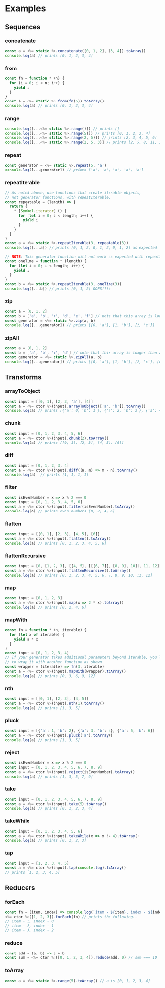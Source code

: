# Examples

## Sequences

### concatenate

```javascript
const a = <%= static %>.concatenate([0, 1, 2], [3, 4]).toArray()
console.log(a) // prints [0, 1, 2, 3, 4]
```

### from

```javascript
const fn = function * (n) {
  for (i = 0; i < n; i++) {
    yield i
  }
}
const a = <%= static %>.from(fn(5)).toArray()
console.log(a) // prints [0, 1, 2, 3, 4]
```

### range

```javascript
console.log([...<%= static %>.range()]) // prints []
console.log([...<%= static %>.range(5)]) // prints [0, 1, 2, 3, 4]
console.log([...<%= static %>.range(2, 5)]) // prints [2, 3, 4, 5, 6]
console.log([...<%= static %>.range(2, 5, 3)] // prints [2, 5, 8, 11, 14]
```

### repeat

```javascript
const generator = <%= static %>.repeat(5, 'a')
console.log([...generator]) // prints ['a', 'a', 'a', 'a', 'a']
```

### repeatIterable

```javascript
// As noted above, use functions that create iterable objects,
// not generator functions, with repeatIterable.
const repeatable = (length) => {
  return {
    * [Symbol.iterator] () {
      for (let i = 0; i < length; i++) {
        yield i
      }
    }
  }
}
const a = <%= static %>.repeatIterable(3, repeatable(3))
console.log([...a]) // prints [0, 1, 2, 0, 1, 2, 0, 1, 2] as expected

// NOTE: This generator function will not work as expected with repeatIterable.
const oneTime = function * (length) {
  for (let i = 0; i < length; i++) {
    yield i
  }
}
const b = <%= static %>.repeatIterable(3, oneTime(3))
console.log([...b]) // prints [0, 1, 2] OOPS!!!!
```

### zip

```javascript
const a = [0, 1, 2]
const b = ['a', 'b', 'c', 'd', 'e', 'f'] // note that this array is longer than a
const generator = <%= static %>.zip(a, b)
console.log([...generator]) // prints [[0, 'a'], [1, 'b'], [2, 'c']]
```

### zipAll

```javascript
const a = [0, 1, 2]
const b = ['a', 'b', 'c', 'd'] // note that this array is longer than a
const generator = <%= static %>.zipAll(a, b)
console.log([...generator]) // prints [[0, 'a'], [1, 'b'], [2, 'c'], [undefined, 'd']]
```

## Transforms

### arrayToObject

```javascript
const input = [[0, 1], [2, 3, 'a'], [4]]
const a = <%= ctor %>(input).arrayToObject(['a', 'b']).toArray()
console.log(a) // prints [{'a': 0, 'b': 1 }, {'a': 2, 'b': 3 }, {'a': 4, 'b': undefined }]
```

### chunk

```javascript
const input = [0, 1, 2, 3, 4, 5, 6]
const a = <%= ctor %>(input).chunk(2).toArray()
console.log(a) // prints [[0, 1], [2, 3], [4, 5], [6]]
```

### diff

```javascript
const input = [0, 1, 2, 3, 4]
const a = <%= ctor %>(input).diff((n, m) => m - n).toArray()
console.log(a)  // prints [1, 1, 1, 1]
```

### filter

```javascript
const isEvenNumber = x => x % 2 === 0
const input = [0, 1, 2, 3, 4, 5, 6]
const a = <%= ctor %>(input).filter(isEvenNumber).toArray()
console.log(a) // prints even numbers [0, 2, 4, 6]
```

### flatten

```javascript
const input = [[0, 1], [2, 3], [4, 5], [6]]
const a = <%= ctor %>(input).flatten().toArray()
console.log(a) // prints [0, 1, 2, 3, 4, 5, 6]
```

### flattenRecursive

```javascript
const input = [0, [1, 2, 3], [[4, 5], [[[6, 7]], [8, 9], 10]], 11, 12]
const a = <%= ctor %>(input).flattenRecursive().toArray()
console.log(a) // prints [0, 1, 2, 3, 4, 5, 6, 7, 8, 9, 10, 11, 12]
```

### map

```javascript
const input = [0, 1, 2, 3]
const a = <%= ctor %>(input).map(x => 2 * x).toArray()
console.log(a) // prints [0, 2, 4, 6]
```

### mapWith

```javascript
const fn = function * (n, iterable) {
  for (let x of iterable) {
    yield n * x
  }
}
const input = [0, 1, 2, 3, 4]
// If your generator takes additional parameters beyond iterable, you'll need
// to wrap it with another function as shown
const wrapper = (iterable) => fn(3, iterable)
const a = <%= ctor %>(input).mapWith(wrapper).toArray()
console.log(a) // prints [0, 3, 6, 9, 12]
```

### nth

```javascript
const input = [[0, 1], [2, 3], [4, 5]]
const a = <%= ctor %>(input).nth(1).toArray()
console.log(a) // prints [1, 3, 5]
```

### pluck

```javascript
const input = [{'a': 1, 'b': 2}, {'a': 3, 'b': 4}, {'a': 5, 'b': 6}]
const a = <%= ctor %>(input).pluck('a').toArray()
console.log(a) // prints [1, 3, 5]
```

### reject

```javascript
const isEvenNumber = x => x % 2 === 0
const input = [0, 1, 2, 3, 4, 5, 6, 7, 8, 9]
const a = <%= ctor %>(input).reject(isEvenNumber).toArray()
console.log(a) // prints [1, 3, 5, 7, 9]
```

### take

```javascript
const input = [0, 1, 2, 3, 4, 5, 6, 7, 8, 9]
const a = <%= ctor %>(input).take(5).toArray()
console.log(a) // prints [0, 1, 2, 3, 4]
```

### takeWhile

```javascript
const input = [0, 1, 2, 3, 4, 5, 6]
const a = <%= ctor %>(input).takeWhile(x => x != 4).toArray()
console.log(a) // prints [0, 1, 2, 3]
```

### tap

```javascript
const input = [1, 2, 3, 4, 5]
const a = <%= ctor %>(input).tap(console.log).toArray()
// prints [1, 2, 3, 4, 5]
```

## Reducers

### forEach

```javascript
const fn = (item, index) => console.log(`item - ${item}, index - ${index}`)
<%= ctor %>([1, 2, 3]).forEach(fn) // prints the following...
// item - 1, index - 0
// item - 2, index - 1
// item - 3, index - 2
```

### reduce

```javascript
const add = (a, b) => a + b
const sum = <%= ctor %>([0, 1, 2, 3, 4]).reduce(add, 0) // sum === 10
```

### toArray

```javascript
const a = <%= static %>.range(5).toArray() // a is [0, 1, 2, 3, 4]
```
